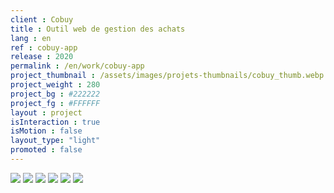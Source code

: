 ```yaml
---
client : Cobuy
title : Outil web de gestion des achats
lang : en
ref : cobuy-app
release : 2020
permalink : /en/work/cobuy-app
project_thumbnail : /assets/images/projets-thumbnails/cobuy_thumb.webp
project_weight : 280
project_bg : #222222
project_fg : #FFFFFF
layout : project
isInteraction : true
isMotion : false
layout_type: "light"
promoted : false
---
```


![](/assets/images/projets/cobuy-1.webp)
![](/assets/images/projets/cobuy-2.webp)
![](/assets/images/projets/cobuy-3.webp)
![](/assets/images/projets/cobuy-4.webp)
![](/assets/images/projets/cobuy-5.webp)
![](/assets/images/projets/cobuy-6.webp)